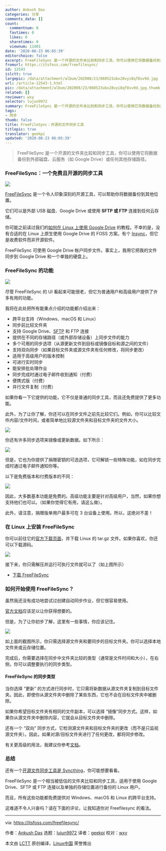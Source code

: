 ```yaml
---
author: Ankush Das
categories: 分享
comments_data: []
count:
  commentnum: 0
  favtimes: 0
  likes: 0
  sharetimes: 0
  viewnum: 11401
date: '2020-08-23 06:05:39'
editorchoice: false
excerpt: FreeFileSync 是一个开源的文件夹比较和同步工具，你可以使用它将数据备份到外部磁盘、云服务（如 Google Drive）或任何其他存储路径。
fromurl: https://itsfoss.com/freefilesync/
id: 12543
islctt: true
largepic: /data/attachment/album/202008/23/060523ubx28vyi8qf8sv9d.jpg
url: /article-12543-1.html
pic: /data/attachment/album/202008/23/060523ubx28vyi8qf8sv9d.jpg.thumb.jpg
related: []
reviewer: wxy
selector: lujun9972
summary: FreeFileSync 是一个开源的文件夹比较和同步工具，你可以使用它将数据备份到外部磁盘、云服务（如 Google Drive）或任何其他存储路径。
tags:
- 同步
thumb: false
title: FreeFileSync：开源的文件同步工具
titlepic: true
translator: geekpi
updated: '2020-08-23 06:05:39'
---
```



> 
> FreeFileSync 是一个开源的文件夹比较和同步工具，你可以使用它将数据备份到外部磁盘、云服务（如 Google Drive）或任何其他存储路径。
> 
> 
> 


### FreeFileSync：一个免费且开源的同步工具


![](/data/attachment/album/202008/23/060523ubx28vyi8qf8sv9d.jpg)


[FreeFileSync](https://freefilesync.org/) 是一个令人印象深刻的开源工具，可以帮助你将数据备份到其他位置。


它们可以是外部 USB 磁盘、Google Drive 或使用 **SFTP 或 FTP** 连接到任何云存储。


你可能之前读过我们的[如何在 Linux 上使用 Google Drive](https://itsfoss.com/use-google-drive-linux/) 的教程。不幸的是，没有合适的在 Linux 上原生使用 Google Drive 的 FOSS 方案。有个 [Insync](https://itsfoss.com/recommends/insync/)，但它是收费软件而非开源软件。


FreeFileSync 可使用 Google Drive 帐户同步文件。事实上，我用它把我的文件同步到 Google Drive 和一个单独的硬盘上。


### FreeFileSync 的功能


![](/data/attachment/album/202008/23/060540pp9yspy1pj2is5y7.jpg)


尽管 FreeFileSync 的 UI 看起来可能很老，但它为普通用户和高级用户提供了许多有用的功能。


我将在此处把所有能重点介绍的功能都介绍出来：


* 跨平台支持（Windows、macOS 和 Linux）
* 同步前比较文件夹
* 支持 Google Drive、[SFTP](https://en.wikipedia.org/wiki/SSH_File_Transfer_Protocol) 和 FTP 连接
* 提供在不同的存储路径（或外部存储设备）上同步文件的能力
* 多个可用的同步选项（从源更新文件到目标或镜像目标和源之间的文件）
* 支持双向同步（如果目标文件夹或源文件夹有任何修改，将同步更改）
* 适用于高级用户的版本控制
* 可进行实时同步
* 能安排批处理作业
* 同步完成时通过电子邮件收到通知（付费）
* 便携式版（付费）
* 并行文件复制（付费）


如果你看一下它提供的功能，它不仅是普通的同步工具，而且还免费提供了更多功能。


此外，为了让你了解，你还可以在同步文件之前先比较它们。例如，你可以比较文件内容/文件时间，或者简单地比较源文件夹和目标文件夹的文件大小。


![](/data/attachment/album/202008/23/060541yzrqldbbquqvvro7.png)


你还有许多同步选项来镜像或更新数据。如下所示：


![](/data/attachment/album/202008/23/060543woklmm7imdlknmoo.png)


但是，它也为你提供了捐赠密钥的可选选项，它可解锁一些特殊功能，如在同步完成时通过电子邮件通知你等。


以下是免费版本和付费版本的不同：


![](/data/attachment/album/202008/23/060543ixiixfpvp2sbzlif.jpg)


因此，大多数基本功能是免费的。高级功能主要是针对高级用户，当然，如果你想支持他们也可以。（如果你觉得它有用，请这么做）。


此外，请注意，捐赠版单用户最多可在 3 台设备上使用。所以，这绝对不差！


### 在 Linux 上安装 FreeFileSync


你可以前往它的[官方下载页面](https://freefilesync.org/download.php)，并下载 Linux 的 tar.gz 文件。如果你喜欢，你还可以下载源码。


![](/data/attachment/album/202008/23/060544x4f45yr8zzm20pzj.jpg)


接下来，你只需解压并运行可执行文件就可以了（如上图所示）


* [下载 FreeFileSync](https://freefilesync.org/)


### 如何开始使用 FreeFileSync？


虽然我还没有成功地尝试过创建自动同步作业，但它很容易使用。


[官方文档](https://freefilesync.org/manual.php)应该足以让你获得想要的。


但是，为了让你初步了解，这里有一些事情，你应该记住。


![](/data/attachment/album/202008/23/060545k4cqz7qlqlrcq4cx.jpg)


如上面的截图所示，你只需选择源文件夹和要同步的目标文件夹。你可以选择本地文件夹或云存储位置。


完成后，你需要选择在同步中文件夹比较的类型（通常是文件时间和大小），在右侧，你可以调整要执行的同步类型。


#### FreeFileSync 的同步类型


当你选择 “更新” 的方式进行同步时，它只需将新数据从源文件夹复制到目标文件夹。因此，即使你从源文件夹中删除了某些东西，它也不会在目标文件夹中被删除。


如果你希望目标文件夹有相同的文件副本，可以选择 “镜像”同步方式。这样，如果你从源文件夹中删除内容，它就会从目标文件夹中删除。


还有一个 “双向” 同步方式，它检测源文件夹和目标文件夹的更改（而不是只监视源文件夹）。因此，如果对源/目标文件夹进行了任何更改，都将同步修改。


有关更高级的用法，我建议你参考[文档](https://freefilesync.org/manual.php)。


### 总结


还有一个[开源文件同步工具是 Syncthing](https://itsfoss.com/syncthing/)，你可能想要看看。


FreeFileSync 是一个相当被低估的文件夹比较和同步工具，适用于使用 Google Drive、SFTP 或 FTP 连接以及单独的存储位置进行备份的 Linux 用户。


而且，所有这些功能都免费提供对 Windows、macOS 和 Linux 的跨平台支持。


这难道不令人兴奋吗？请在下面的评论，让我知道你对 Freefilesync 的看法。




---


via: <https://itsfoss.com/freefilesync/>


作者：[Ankush Das](https://itsfoss.com/author/ankush/) 选题：[lujun9972](https://github.com/lujun9972) 译者：[geekpi](https://github.com/geekpi) 校对：[wxy](https://github.com/wxy)


本文由 [LCTT](https://github.com/LCTT/TranslateProject) 原创编译，[Linux中国](https://linux.cn/) 荣誉推出